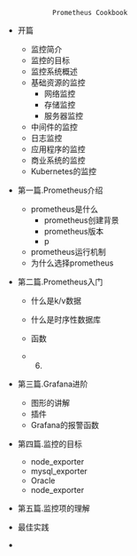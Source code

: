                 Prometheus Cookbook
- 开篇
  - 监控简介
  - 监控的目标
  - 监控系统概述
  - 基础资源的监控
    - 网络监控
    - 存储监控
    - 服务器监控
  - 中间件的监控
  - 日志监控
  - 应用程序的监控
  - 商业系统的监控
  - Kubernetes的监控

- 第一篇.Prometheus介绍
  - prometheus是什么
    - prometheus创建背景
    - prometheus版本
    - p
  - prometheus运行机制
  - 为什么选择prometheus
- 第二篇.Prometheus入门
  - 什么是k/v数据
  - 什么是时序性数据库

  - 函数
  - 06.

- 第三篇.Grafana进阶
  - 图形的讲解
  - 插件
  - Grafana的报警函数
- 第四篇.监控的目标
  - node_exporter
  - mysql_exporter
  - Oracle
  - node_exporter

- 第五篇.监控项的理解

- 最佳实践

-  
